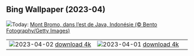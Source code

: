 ## Bing Wallpaper (2023-04)
![](https://www.bing.com/th?id=OHR.JavaBromo_FR-CA5024498453_UHD.jpg&w=1000)Today: [Mont Bromo, dans l’est de Java, Indonésie (© Bento Fotography/Getty Images)](https://www.bing.com/th?id=OHR.JavaBromo_FR-CA5024498453_UHD.jpg)

|      |      |      |
| :----: | :----: | :----: |
|![](https://www.bing.com/th?id=OHR.FrogMonth_FR-CA0674435382_UHD.jpg&pid=hp&w=384&h=216&rs=1&c=4)2023-04-02 [download 4k](https://www.bing.com/th?id=OHR.FrogMonth_FR-CA0674435382_UHD.jpg)|![](https://www.bing.com/th?id=OHR.SteyrRiver_FR-CA4654816165_UHD.jpg&pid=hp&w=384&h=216&rs=1&c=4)2023-04-01 [download 4k](https://www.bing.com/th?id=OHR.SteyrRiver_FR-CA4654816165_UHD.jpg)|
